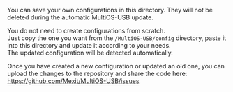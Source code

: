 You can save your own configurations in this directory. They will not be deleted during the automatic MultiOS-USB update.

You do not need to create configurations from scratch.  
Just copy the one you want from the `/MultiOS-USB/config` directory, paste it into this directory and update it according to your needs.  
The updated configuration will be detected automatically.

Once you have created a new configuration or updated an old one, you can upload the changes to the repository and share the code here:
https://github.com/Mexit/MultiOS-USB/issues
